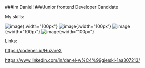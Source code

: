 ###Im Daniel!
###Junior frontend Developer Candidate

My skills:



![image](https://github.com/HuzareX/HuzareX/assets/102318881/02a2f2a0-0163-4734-985a-05b963b422b5){:width="100px"} ![image](https://github.com/HuzareX/HuzareX/assets/102318881/4c383085-3841-41c2-8733-39f09b4a08e6){:width="100px"} ![image](https://github.com/HuzareX/HuzareX/assets/102318881/df5ebf51-441c-4998-9384-4272fa062647){:width="100px"} ![image](https://github.com/HuzareX/HuzareX/assets/102318881/d6cff3ea-8d3b-4894-8030-d0247e61cdb2){:width="100px"}








Links:

https://codepen.io/HuzareX

https://www.linkedin.com/in/daniel-w%C4%99gierski-1aa307213/


